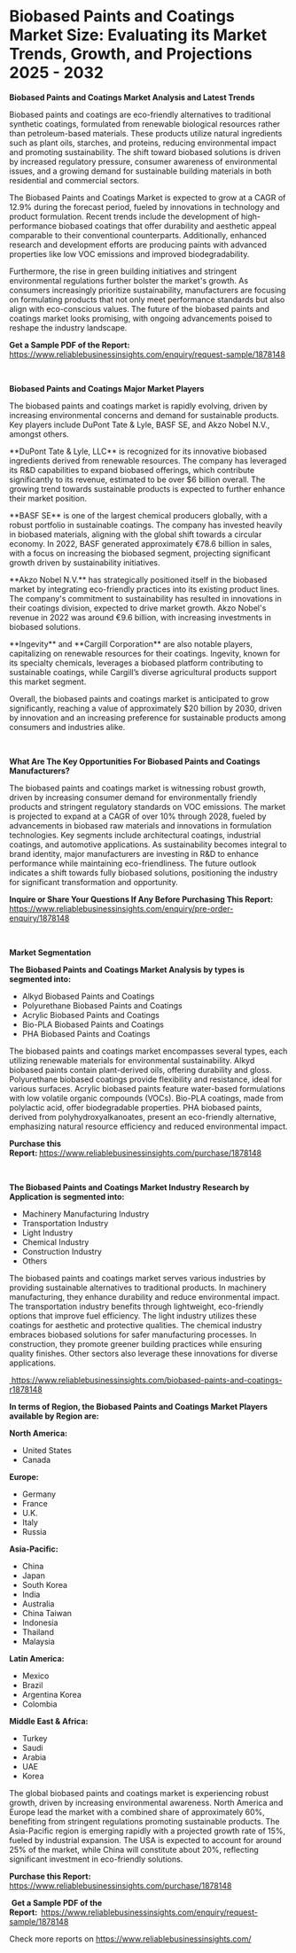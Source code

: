<p><h1>Biobased Paints and Coatings Market Size: Evaluating its Market Trends, Growth, and Projections 2025 - 2032</h1></p><p><strong>Biobased Paints and Coatings Market Analysis and Latest Trends</strong></p>
<p><p>Biobased paints and coatings are eco-friendly alternatives to traditional synthetic coatings, formulated from renewable biological resources rather than petroleum-based materials. These products utilize natural ingredients such as plant oils, starches, and proteins, reducing environmental impact and promoting sustainability. The shift toward biobased solutions is driven by increased regulatory pressure, consumer awareness of environmental issues, and a growing demand for sustainable building materials in both residential and commercial sectors.</p><p>The Biobased Paints and Coatings Market is expected to grow at a CAGR of 12.9% during the forecast period, fueled by innovations in technology and product formulation. Recent trends include the development of high-performance biobased coatings that offer durability and aesthetic appeal comparable to their conventional counterparts. Additionally, enhanced research and development efforts are producing paints with advanced properties like low VOC emissions and improved biodegradability.</p><p>Furthermore, the rise in green building initiatives and stringent environmental regulations further bolster the market's growth. As consumers increasingly prioritize sustainability, manufacturers are focusing on formulating products that not only meet performance standards but also align with eco-conscious values. The future of the biobased paints and coatings market looks promising, with ongoing advancements poised to reshape the industry landscape.</p></p>
<p><strong>Get a Sample PDF of the Report:&nbsp;</strong> <a href="https://www.reliablebusinessinsights.com/enquiry/request-sample/1878148?utm_campaign=2214&utm_medium=2&utm_source=Github&utm_content=ia&utm_term=04022025&utm_id=biobased-paints-and-coatings">https://www.reliablebusinessinsights.com/enquiry/request-sample/1878148</a></p>
<p>&nbsp;</p>
<p><strong>Biobased Paints and Coatings Major Market Players</strong></p>
<p><p>The biobased paints and coatings market is rapidly evolving, driven by increasing environmental concerns and demand for sustainable products. Key players include DuPont Tate & Lyle, BASF SE, and Akzo Nobel N.V., amongst others.</p><p>**DuPont Tate & Lyle, LLC** is recognized for its innovative biobased ingredients derived from renewable resources. The company has leveraged its R&D capabilities to expand biobased offerings, which contribute significantly to its revenue, estimated to be over $6 billion overall. The growing trend towards sustainable products is expected to further enhance their market position.</p><p>**BASF SE** is one of the largest chemical producers globally, with a robust portfolio in sustainable coatings. The company has invested heavily in biobased materials, aligning with the global shift towards a circular economy. In 2022, BASF generated approximately €78.6 billion in sales, with a focus on increasing the biobased segment, projecting significant growth driven by sustainability initiatives.</p><p>**Akzo Nobel N.V.** has strategically positioned itself in the biobased market by integrating eco-friendly practices into its existing product lines. The company's commitment to sustainability has resulted in innovations in their coatings division, expected to drive market growth. Akzo Nobel's revenue in 2022 was around €9.6 billion, with increasing investments in biobased solutions.</p><p>**Ingevity** and **Cargill Corporation** are also notable players, capitalizing on renewable resources for their coatings. Ingevity, known for its specialty chemicals, leverages a biobased platform contributing to sustainable coatings, while Cargill’s diverse agricultural products support this market segment.</p><p>Overall, the biobased paints and coatings market is anticipated to grow significantly, reaching a value of approximately $20 billion by 2030, driven by innovation and an increasing preference for sustainable products among consumers and industries alike.</p></p>
<p>&nbsp;</p>
<p><strong>What Are The Key Opportunities For Biobased Paints and Coatings Manufacturers?</strong></p>
<p><p>The biobased paints and coatings market is witnessing robust growth, driven by increasing consumer demand for environmentally friendly products and stringent regulatory standards on VOC emissions. The market is projected to expand at a CAGR of over 10% through 2028, fueled by advancements in biobased raw materials and innovations in formulation technologies. Key segments include architectural coatings, industrial coatings, and automotive applications. As sustainability becomes integral to brand identity, major manufacturers are investing in R&D to enhance performance while maintaining eco-friendliness. The future outlook indicates a shift towards fully biobased solutions, positioning the industry for significant transformation and opportunity.</p></p>
<p><strong>Inquire or Share Your Questions If Any Before Purchasing This Report:</strong> <a href="https://www.reliablebusinessinsights.com/enquiry/pre-order-enquiry/1878148?utm_campaign=2214&utm_medium=2&utm_source=Github&utm_content=ia&utm_term=04022025&utm_id=biobased-paints-and-coatings">https://www.reliablebusinessinsights.com/enquiry/pre-order-enquiry/1878148</a></p>
<p>&nbsp;</p>
<p><strong>Market Segmentation</strong></p>
<p><strong>The Biobased Paints and Coatings Market Analysis by types is segmented into:</strong></p>
<p><ul><li>Alkyd Biobased Paints and Coatings</li><li>Polyurethane Biobased Paints and Coatings</li><li>Acrylic Biobased Paints and Coatings</li><li>Bio-PLA Biobased Paints and Coatings</li><li>PHA Biobased Paints and Coatings</li></ul></p>
<p><p>The biobased paints and coatings market encompasses several types, each utilizing renewable materials for environmental sustainability. Alkyd biobased paints contain plant-derived oils, offering durability and gloss. Polyurethane biobased coatings provide flexibility and resistance, ideal for various surfaces. Acrylic biobased paints feature water-based formulations with low volatile organic compounds (VOCs). Bio-PLA coatings, made from polylactic acid, offer biodegradable properties. PHA biobased paints, derived from polyhydroxyalkanoates, present an eco-friendly alternative, emphasizing natural resource efficiency and reduced environmental impact.</p></p>
<p><strong>Purchase this Report:&nbsp;</strong><a href="https://www.reliablebusinessinsights.com/purchase/1878148?utm_campaign=2214&utm_medium=2&utm_source=Github&utm_content=ia&utm_term=04022025&utm_id=biobased-paints-and-coatings">https://www.reliablebusinessinsights.com/purchase/1878148</a></p>
<p>&nbsp;</p>
<p><strong>The Biobased Paints and Coatings Market Industry Research by Application is segmented into:</strong></p>
<p><ul><li>Machinery Manufacturing Industry</li><li>Transportation Industry</li><li>Light Industry</li><li>Chemical Industry</li><li>Construction Industry</li><li>Others</li></ul></p>
<p><p>The biobased paints and coatings market serves various industries by providing sustainable alternatives to traditional products. In machinery manufacturing, they enhance durability and reduce environmental impact. The transportation industry benefits through lightweight, eco-friendly options that improve fuel efficiency. The light industry utilizes these coatings for aesthetic and protective qualities. The chemical industry embraces biobased solutions for safer manufacturing processes. In construction, they promote greener building practices while ensuring quality finishes. Other sectors also leverage these innovations for diverse applications.</p></p>
<p><a href="https://www.reliablebusinessinsights.com/biobased-paints-and-coatings-r1878148?utm_campaign=2214&utm_medium=2&utm_source=Github&utm_content=ia&utm_term=04022025&utm_id=biobased-paints-and-coatings">&nbsp;https://www.reliablebusinessinsights.com/biobased-paints-and-coatings-r1878148</a></p>
<p><strong>In terms of Region, the Biobased Paints and Coatings Market Players available by Region are:</strong></p>
<p>
    <p> <strong> North America: </strong>
        <ul>
            <li>United States</li>
            <li>Canada</li>
        </ul>
        </p> 
    <p> <strong> Europe: </strong>
        <ul>
            <li>Germany</li>
            <li>France</li>
            <li>U.K.</li>
            <li>Italy</li>
            <li>Russia</li>
        </ul>
        </p> 
    <p> <strong> Asia-Pacific: </strong>
        <ul>
            <li>China</li>
            <li>Japan</li>
            <li>South Korea</li>
            <li>India</li>
            <li>Australia</li>
            <li>China Taiwan</li>
            <li>Indonesia</li>
            <li>Thailand</li>
            <li>Malaysia</li>
        </ul>
        </p> 
    <p> <strong> Latin America: </strong>
        <ul>
            <li>Mexico</li>
            <li>Brazil</li>
            <li>Argentina Korea</li>
            <li>Colombia</li>
        </ul>
        </p> 
    <p> <strong> Middle East & Africa: </strong>
        <ul>
            <li>Turkey</li>
            <li>Saudi</li>
            <li>Arabia</li>
            <li>UAE</li>
            <li>Korea</li>
        </ul>
    </p>
    </p>
<p><p>The global biobased paints and coatings market is experiencing robust growth, driven by increasing environmental awareness. North America and Europe lead the market with a combined share of approximately 60%, benefiting from stringent regulations promoting sustainable products. The Asia-Pacific region is emerging rapidly with a projected growth rate of 15%, fueled by industrial expansion. The USA is expected to account for around 25% of the market, while China will constitute about 20%, reflecting significant investment in eco-friendly solutions.</p></p>
<p><strong>Purchase this Report: </strong><a href="https://www.reliablebusinessinsights.com/purchase/1878148?utm_campaign=2214&utm_medium=2&utm_source=Github&utm_content=ia&utm_term=04022025&utm_id=biobased-paints-and-coatings">https://www.reliablebusinessinsights.com/purchase/1878148</a></p>
<p>&nbsp;<strong>Get a Sample PDF of the Report:&nbsp;&nbsp;</strong><a href="https://www.reliablebusinessinsights.com/enquiry/request-sample/1878148?utm_campaign=2214&utm_medium=2&utm_source=Github&utm_content=ia&utm_term=04022025&utm_id=biobased-paints-and-coatings">https://www.reliablebusinessinsights.com/enquiry/request-sample/1878148</a></p>
<p><strong></strong></p>
<p>Check more reports on <a href="https://www.reliablebusinessinsights.com/?utm_campaign=2214&utm_medium=2&utm_source=Github&utm_content=ia&utm_term=04022025&utm_id=biobased-paints-and-coatings">https://www.reliablebusinessinsights.com/</a></p>